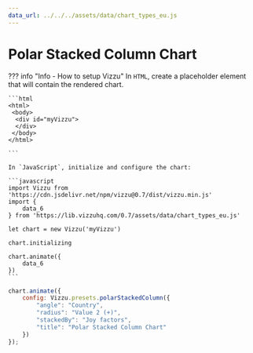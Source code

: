 ```yaml
---
data_url: ../../../assets/data/chart_types_eu.js
---
```


# Polar Stacked Column Chart

<div id="example_01"></div>

??? info "Info - How to setup Vizzu"
    In `HTML`, create a placeholder element that will contain the rendered
    chart.

    ```html
    <html>
     <body>
      <div id="myVizzu">
      </div>
     </body>
    </html>

    ```

    In `JavaScript`, initialize and configure the chart:

    ```javascript
    import Vizzu from 'https://cdn.jsdelivr.net/npm/vizzu@0.7/dist/vizzu.min.js'
    import {
        data_6
    } from 'https://lib.vizzuhq.com/0.7/assets/data/chart_types_eu.js'

    let chart = new Vizzu('myVizzu')

    chart.initializing

    chart.animate({
        data_6
    })
    ```

```javascript
chart.animate({
    config: Vizzu.presets.polarStackedColumn({
        "angle": "Country",
        "radius": "Value 2 (+)",
        "stackedBy": "Joy factors",
        "title": "Polar Stacked Column Chart"
    })
});
```

<script src="./42a_P_R_polar_stacked_column.js"></script>
